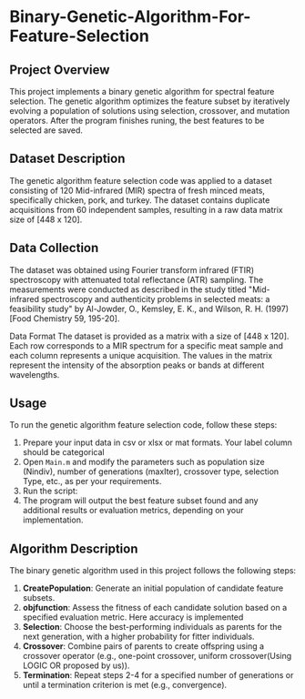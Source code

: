 # Binary-Genetic-Algorithm-For-Feature-Selection

## Project Overview
This project implements a binary genetic algorithm for spectral feature selection. The genetic algorithm optimizes the feature subset by iteratively evolving a population of solutions using selection, crossover, and mutation operators. After the program finishes runing, the best features to be selected are saved.  

## Dataset Description
The genetic algorithm feature selection code was applied to a dataset consisting of 120 Mid-infrared (MIR) spectra of fresh minced meats, specifically chicken, pork, and turkey. The dataset contains duplicate acquisitions from 60 independent samples, resulting in a raw data matrix size of [448 x 120].

## Data Collection
The dataset was obtained using Fourier transform infrared (FTIR) spectroscopy with attenuated total reflectance (ATR) sampling. The measurements were conducted as described in the study titled "Mid-infrared spectroscopy and authenticity problems in selected meats: a feasibility study" by Al-Jowder, O., Kemsley, E. K., and Wilson, R. H. (1997) [Food Chemistry 59, 195-20].

Data Format
The dataset is provided as a matrix with a size of [448 x 120]. Each row corresponds to a MIR spectrum for a specific meat sample and each column represents a unique acquisition. The values in the matrix represent the intensity of the absorption peaks or bands at different wavelengths.

## Usage
To run the genetic algorithm feature selection code, follow these steps:

1. Prepare your input data in csv or xlsx or mat formats. Your label column should be categorical
2. Open `Main.m` and modify the parameters such as population size (Nindiv), number of generations (maxIter), crossover type, selection Type, etc., as per your requirements.
3. Run the script:
4. The program will output the best feature subset found and any additional results or evaluation metrics, depending on your implementation.


## Algorithm Description
The binary genetic algorithm used in this project follows the following steps:
1. **CreatePopulation**: Generate an initial population of candidate feature subsets.
2. **objfunction**: Assess the fitness of each candidate solution based on a specified evaluation metric. Here accuracy is implemented
3. **Selection**: Choose the best-performing individuals as parents for the next generation, with a higher probability for fitter individuals.
4. **Crossover**: Combine pairs of parents to create offspring using a crossover operator (e.g., one-point crossover, uniform crossover(Using LOGIC OR proposed by us)).
5. **Termination**: Repeat steps 2-4 for a specified number of generations or until a termination criterion is met (e.g., convergence).


